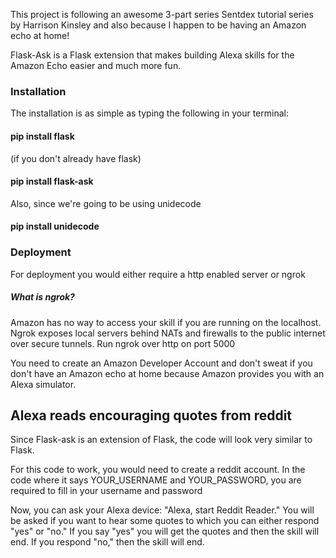 
This project is following an awesome 3-part series Sentdex tutorial series by Harrison Kinsley and also because I happen to be having an Amazon echo at home!

Flask-Ask is a Flask extension that makes building Alexa skills for the Amazon Echo easier and much more fun.

### Installation
The installation is as simple as typing the following in your terminal:
#### pip install flask
(if you don't already have flask)
#### pip install flask-ask
Also, since we're going to be using unidecode
#### pip install unidecode

### Deployment 
For deployment you would either require a http enabled server or ngrok

##### What is ngrok?
Amazon has no way to access your skill if you are running on the localhost.
Ngrok exposes local servers behind NATs and firewalls to the public internet over secure tunnels.
Run ngrok over http on port 5000 

You need to create an Amazon Developer Account and don't sweat if you don't have an Amazon echo at home because Amazon provides you with an Alexa simulator.







## Alexa reads encouraging quotes from reddit
Since Flask-ask is an extension of Flask, the code will look very similar to Flask.

For this code to work, you would need to create a reddit account.
In the code where it says YOUR_USERNAME and YOUR_PASSWORD, you are required to fill in your username and password


Now, you can ask your Alexa device: "Alexa, start Reddit Reader." You will be asked if you want to hear some quotes to which you can either respond "yes" or "no." If you say "yes" you will get the quotes and then the skill will end. If you respond "no," then the skill will end.
